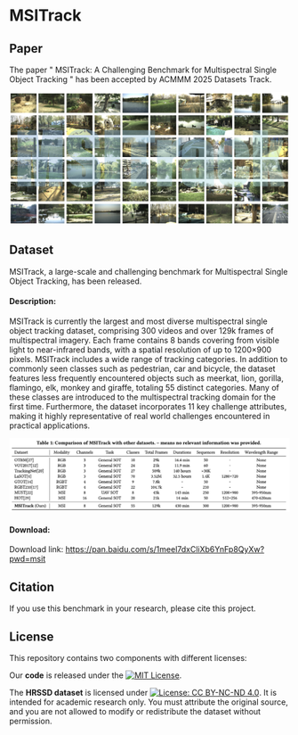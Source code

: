 # MSITrack

## Paper

The paper " MSITrack: A Challenging Benchmark for Multispectral Single Object Tracking " has been accepted by ACMMM 2025 Datasets Track.

![MSITrack scenes](https://github.com/Fengtao191/MSITrack/blob/main/images/MSITrack%20scenes.png)


## Dataset

MSITrack, a large-scale and challenging benchmark for Multispectral Single Object Tracking, has been released.

#### Description:

MSITrack is currently the largest and most diverse multispectral single object tracking dataset, comprising 300 videos and over 129k frames of multispectral imagery. Each frame contains 8 bands covering from visible light to near-infrared bands, with a spatial resolution of up to 1200×900 pixels. MSITrack includes a wide range of tracking categories. In addition to commonly seen classes such as pedestrian, car and bicycle, the dataset features less frequently encountered objects such as meerkat, lion, gorilla, flamingo, elk, monkey and giraffe, totaling 55 distinct categories. Many of these classes are introduced to the multispectral tracking domain for the first time. Furthermore, the dataset  incorporates 11 key challenge attributes, making it highly representative of real world challenges encountered in practical applications.

![all_challs](https://github.com/Fengtao191/MSITrack/blob/main/images/Msitrack.png)

#### Download:

Download link: 
 https://pan.baidu.com/s/1meel7dxCliXb6YnFp8QyXw?pwd=msit

## Citation

If you use this benchmark in your research, please cite this project.


## License
This repository contains two components with different licenses:

Our **code** is released under the [![MIT License](https://img.shields.io/badge/License-MIT-yellow.svg)](LICENSE).

The **HRSSD dataset** is licensed under [![License: CC BY-NC-ND 4.0](https://img.shields.io/badge/License-CC_BY--NC--ND_4.0-lightgrey.svg)](https://creativecommons.org/licenses/by-nc-nd/4.0/). It is intended for academic research only. You must attribute the original source, and you are not allowed to modify or redistribute the dataset without permission.
